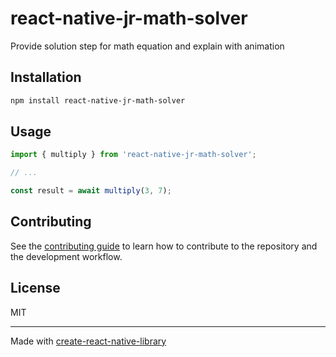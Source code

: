# react-native-jr-math-solver

Provide solution step for math equation and explain with animation

## Installation

```sh
npm install react-native-jr-math-solver
```

## Usage

```js
import { multiply } from 'react-native-jr-math-solver';

// ...

const result = await multiply(3, 7);
```

## Contributing

See the [contributing guide](CONTRIBUTING.md) to learn how to contribute to the repository and the development workflow.

## License

MIT

---

Made with [create-react-native-library](https://github.com/callstack/react-native-builder-bob)
